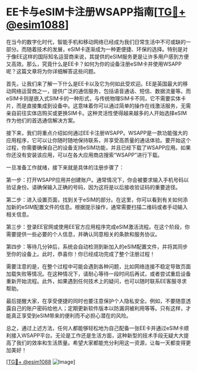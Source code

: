 # EE卡与eSIM卡注册WSAPP指南[[TG💪+ @esim1088](https://t.me/s/esim1088)]

在当今的数字化时代，智能手机和移动网络已经成为我们日常生活中不可或缺的一部分。而随着技术的发展，eSIM卡逐渐成为一种更便捷、环保的选择。特别是对于像EE这样的国际知名运营商来说，其提供的eSIM服务更是让许多用户感到方便又高效。那么，究竟什么是EE卡？如何为你的设备注册eSIM卡并使用WSAPP呢？这篇文章将为你详细解答这些问题。

首先，让我们来了解一下什么是EE卡以及它为何如此受欢迎。EE是英国最大的移动网络运营商之一，提供广泛的通信服务，包括语音通话、短信、数据流量等。而eSIM卡则是嵌入式SIM卡的一种形式，与传统物理SIM卡不同，它不需要实体卡片，而是直接集成到设备中。这意味着你可以通过简单的操作在线激活服务，无需亲自前往实体店购买或更换SIM卡。这种灵活性使得越来越多的人开始选择eSIM作为他们的首选通信解决方案。

接下来，我们将重点介绍如何通过EE卡注册WSAPP。WSAPP是一款功能强大的应用程序，它可以让你随时随地保持联系，并享受高质量的通话体验。要开始这个过程，你需要确保自己的设备支持eSIM功能，并且已经下载了WSAPP应用。如果你还没有安装该应用，可以在各大应用商店搜索“WSAPP”进行下载。

一旦准备工作就绪，接下来就是具体的注册步骤了：

第一步：打开WSAPP应用并创建账户。通常情况下，你会被要求输入手机号码以验证身份。请确保输入正确的号码，因为这将是以后接收验证码的重要途径。

第二步：进入设置页面，找到关于eSIM的部分。在这里，你可以看到有关如何添加新的eSIM配置文件的信息。根据提示操作，通常需要扫描二维码或者手动输入相关信息。

第三步：登录EE官网或使用EE官方应用程序完成eSIM激活流程。在这个阶段，你需要提供一些必要的个人信息，并确认同意相关的条款和服务协议。

第四步：等待几分钟后，系统会自动检测到新加入的eSIM配置文件，并将其同步至你的设备上。此时，恭喜你！你已经成功完成了整个注册过程！

需要注意的是，在整个过程中可能会遇到各种问题，比如网络连接不稳定导致页面加载失败等情况。在这种情况下，请耐心等待一段时间后再试，或者尝试重启设备重新开始流程。此外，如果遇到任何技术上的疑问，也可以随时联系EE客服寻求帮助。

最后提醒大家，在享受便捷的同时也要注意保护个人隐私安全。例如，不要随意透露自己的账户密码给他人；定期更新软件版本以防漏洞被利用等等。只有这样，才能真正享受到eSIM带来的便利而不必担心潜在的风险。

总之，通过上述方法，任何人都能够轻松地为自己配备一张EE卡并通过eSIM卡顺利接入WSAPP平台。无论是工作还是生活方面，这种新型的技术手段无疑大大提高了我们的效率和生活质量。希望大家都能充分利用这一资源，让每一天都变得更加美好！

[[TG💪+ @esim1088](https://t.me/s/esim1088) ![Image](https://i.postimg.cc/4NQfJmqS/Snipaste-2025-05-13-00-14-12.png)]